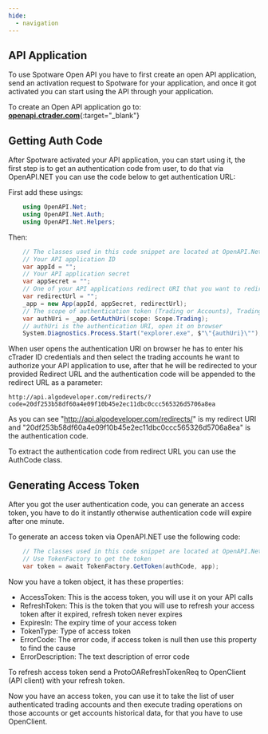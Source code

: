 ```yaml
---
hide:
  - navigation
---
```


## API Application

To use Spotware Open API you have to first create an open API application, send an activation request to Spotware for your application, and once it got activated you can start using the API through your application.

To create an Open API application go to: [**openapi.ctrader.com**](https://openapi.ctrader.com/){:target="\_blank"}

## Getting Auth Code

After Spotware activated your API application, you can start using it, the first step is to get an authentication code from user, to do that via OpenAPI.NET you can use the code below to get authentication URL:

First add these usings:

```C#
	using OpenAPI.Net;
	using OpenAPI.Net.Auth;
	using OpenAPI.Net.Helpers;
```

Then:

```C#
	// The classes used in this code snippet are located at OpenAPI.Net.Auth
	// Your API application ID
    var appId = "";
	// Your API application secret
    var appSecret = ""; 
	// One of your API applications redirect URI that you want to redirect user
    var redirectUrl = "";
    _app = new App(appId, appSecret, redirectUrl); 
	// The scope of authentication token (Trading or Accounts), Trading is default
    var authUri = _app.GetAuthUri(scope: Scope.Trading);
	// authUri is the authentication URI, open it on browser
    System.Diagnostics.Process.Start("explorer.exe", $"\"{authUri}\"");
```

When user opens the authentication URI on browser he has to enter his cTrader ID credentials and then select the trading accounts he want to authorize your API application to use, after that he will be redirected to your provided Redirect URL and the authentication code will be appended to the redirect URL as a parameter:

```
http://api.algodeveloper.com/redirects/?code=20df253b58df60a4e09f10b45e2ec11dbc0ccc565326d5706a8ea
```

As you can see "http://api.algodeveloper.com/redirects/" is my redirect URI and "20df253b58df60a4e09f10b45e2ec11dbc0ccc565326d5706a8ea" is the authentication code.

To extract the authentication code from redirect URL you can use the AuthCode class.

## Generating Access Token

After you got the user authentication code, you can generate an access token, you have to do it instantly otherwise authentication code will expire after one minute.

To generate an access token via OpenAPI.NET use the following code:

```C#
	// The classes used in this code snippet are located at OpenAPI.Net.Auth
	// Use TokenFactory to get the token
    var token = await TokenFactory.GetToken(authCode, app);
```

Now you have a token object, it has these properties:

* AccessToken: This is the access token, you will use it on your API calls
* RefreshToken: This is the token that you will use to refresh your access token after it expired, refresh token never expires
* ExpiresIn: The expiry time of your access token
* TokenType: Type of access token
* ErrorCode: The error code, if access token is null then use this property to find the cause
* ErrorDescription: The text description of error code

To refresh access token send a ProtoOARefreshTokenReq to OpenClient (API client) with your refresh token.

Now you have an access token, you can use it to take the list of user authenticated trading accounts and then execute trading operations on those accounts or get accounts historical data, for that you have to use OpenClient.